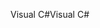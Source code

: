 <span data-ttu-id="ae586-101">Visual C#</span><span class="sxs-lookup"><span data-stu-id="ae586-101">Visual C#</span></span>